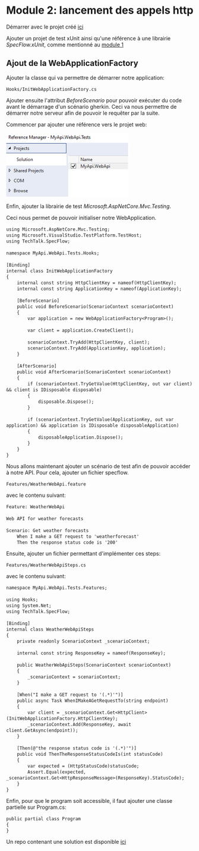 # Module 2: lancement des appels http

Démarrer avec le projet créé [ici](https://github.com/jtourvieille/DotNetIntegrationTests/tree/main/src/MyApi)

Ajouter un projet de test xUnit ainsi qu'une référence à une librairie _SpecFlow.xUnit_, comme mentionné au [module 1](./../../Module%201%20création%20du%20projet%20de%20test/doc/Readme.md)

## Ajout de la WebApplicationFactory

Ajouter la classe qui va permettre de démarrer notre application:

```
Hooks/InitWebApplicationFactory.cs
```

Ajouter ensuite l'attribut _BeforeScenario_ pour pouvoir exécuter du code avant le démarrage d'un scénario gherkin. Ceci va nous permettre de démarrer notre serveur afin de pouvoir le requêter par la suite.

Commencer par ajouter une référence vers le projet web:

![refwebproject](img/refwebproject.png)

Enfin, ajouter la librairie de test _Microsoft.AspNetCore.Mvc.Testing_.

Ceci nous permet de pouvoir initialiser notre WebApplication.

```
using Microsoft.AspNetCore.Mvc.Testing;
using Microsoft.VisualStudio.TestPlatform.TestHost;
using TechTalk.SpecFlow;

namespace MyApi.WebApi.Tests.Hooks;

[Binding]
internal class InitWebApplicationFactory
{
    internal const string HttpClientKey = nameof(HttpClientKey);
    internal const string ApplicationKey = nameof(ApplicationKey);

    [BeforeScenario]
    public void BeforeScenario(ScenarioContext scenarioContext)
    {
        var application = new WebApplicationFactory<Program>();

        var client = application.CreateClient();

        scenarioContext.TryAdd(HttpClientKey, client);
        scenarioContext.TryAdd(ApplicationKey, application);
    }

    [AfterScenario]
    public void AfterScenario(ScenarioContext scenarioContext)
    {
        if (scenarioContext.TryGetValue(HttpClientKey, out var client) && client is IDisposable disposable)
        {
            disposable.Dispose();
        }

        if (scenarioContext.TryGetValue(ApplicationKey, out var application) && application is IDisposable disposableApplication)
        {
            disposableApplication.Dispose();
        }
    }
}

```

Nous allons maintenant ajouter un scénario de test afin de pouvoir accéder à notre API. Pour cela, ajouter un fichier specflow.

```
Features/WeatherWebApi.feature
```

avec le contenu suivant:

```
Feature: WeatherWebApi

Web API for weather forecasts

Scenario: Get weather forecasts
	When I make a GET request to 'weatherforecast'
	Then the response status code is '200'

```

Ensuite, ajouter un fichier permettant d'implémenter ces steps:

```
Features/WeatherWebApiSteps.cs
```

avec le contenu suivant:

```
namespace MyApi.WebApi.Tests.Features;

using Hooks;
using System.Net;
using TechTalk.SpecFlow;

[Binding]
internal class WeatherWebApiSteps
{
    private readonly ScenarioContext _scenarioContext;

    internal const string ResponseKey = nameof(ResponseKey);

    public WeatherWebApiSteps(ScenarioContext scenarioContext)
    {
        _scenarioContext = scenarioContext;
    }

    [When("I make a GET request to '(.*)'")]
    public async Task WhenIMakeAGetRequestTo(string endpoint)
    {
        var client = _scenarioContext.Get<HttpClient>(InitWebApplicationFactory.HttpClientKey);
        _scenarioContext.Add(ResponseKey, await client.GetAsync(endpoint));
    }

    [Then(@"the response status code is '(.*)'")]
    public void ThenTheResponseStatusCodeIs(int statusCode)
    {
        var expected = (HttpStatusCode)statusCode;
        Assert.Equal(expected, _scenarioContext.Get<HttpResponseMessage>(ResponseKey).StatusCode);
    }
}

```

Enfin, pour que le program soit accessible, il faut ajouter une classe partielle sur Program.cs:

```
public partial class Program
{
}
```

Un repo contenant une solution est disponible [ici](https://github.com/jtourvieille/DotNetIntegrationTests/tree/main/modules/Module%202%20lancement%20des%20appels%20http/src/MyApi)
